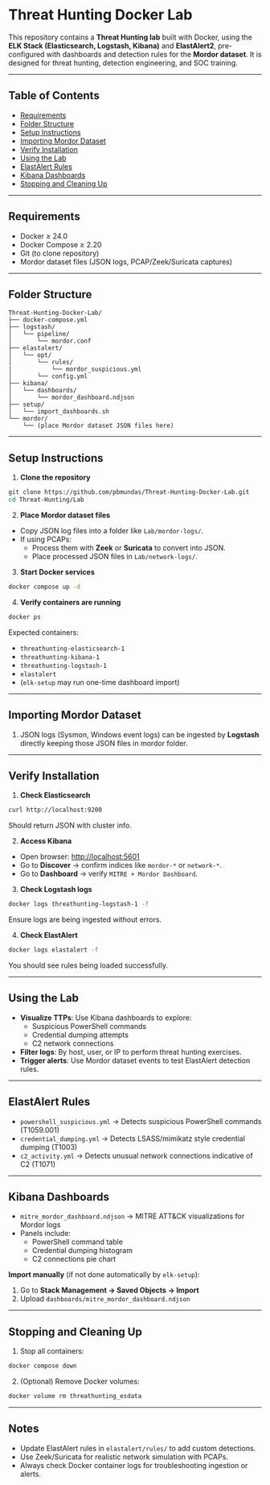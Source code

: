 # Threat Hunting Docker Lab

This repository contains a **Threat Hunting lab** built with Docker, using the **ELK Stack (Elasticsearch, Logstash, Kibana)** and **ElastAlert2**, pre-configured with dashboards and detection rules for the **Mordor dataset**. It is designed for threat hunting, detection engineering, and SOC training.

---

## Table of Contents

- [Requirements](#requirements)
- [Folder Structure](#folder-structure)
- [Setup Instructions](#setup-instructions)
- [Importing Mordor Dataset](#importing-mordor-dataset)
- [Verify Installation](#verify-installation)
- [Using the Lab](#using-the-lab)
- [ElastAlert Rules](#elastalert-rules)
- [Kibana Dashboards](#kibana-dashboards)
- [Stopping and Cleaning Up](#stopping-and-cleaning-up)

---

## Requirements

- Docker ≥ 24.0
- Docker Compose ≥ 2.20
- Git (to clone repository)
- Mordor dataset files (JSON logs, PCAP/Zeek/Suricata captures)

---

## Folder Structure

```
Threat-Hunting-Docker-Lab/
├── docker-compose.yml
├── logstash/
│   └── pipeline/
│       └── mordor.conf
├── elastalert/
│   └── opt/
│       └── rules/
|           └── mordor_suspicious.yml
│       └── config.yml
├── kibana/
│   └── dashboards/
│       └── mordor_dashboard.ndjson
├── setup/
│   └── import_dashboards.sh
└── mordor/
    └── (place Mordor dataset JSON files here)

```

---

## Setup Instructions

1. **Clone the repository**
```bash
git clone https://github.com/pbmundas/Threat-Hunting-Docker-Lab.git
cd Threat-Hunting/Lab
```

2. **Place Mordor dataset files**

* Copy JSON log files into a folder like `Lab/mordor-logs/`.
* If using PCAPs:
  * Process them with **Zeek** or **Suricata** to convert into JSON.
  * Place processed JSON files in `Lab/network-logs/`.

3. **Start Docker services**
```bash
docker compose up -d
```

4. **Verify containers are running**
```bash
docker ps
```
Expected containers:
* `threathunting-elasticsearch-1`
* `threathunting-kibana-1`
* `threathunting-logstash-1`
* `elastalert`
* (`elk-setup` may run one-time dashboard import)

---

## Importing Mordor Dataset

1. JSON logs (Sysmon, Windows event logs) can be ingested by **Logstash** directly keeping those JSON files in mordor folder.

---

## Verify Installation

1. **Check Elasticsearch**
```bash
curl http://localhost:9200
```
Should return JSON with cluster info.

2. **Access Kibana**
* Open browser: [http://localhost:5601](http://localhost:5601)
* Go to **Discover** → confirm indices like `mordor-*` or `network-*`.
* Go to **Dashboard** → verify `MITRE + Mordor Dashboard`.

3. **Check Logstash logs**
```bash
docker logs threathunting-logstash-1 -f
```
Ensure logs are being ingested without errors.

4. **Check ElastAlert**
```bash
docker logs elastalert -f
```
You should see rules being loaded successfully.

---

## Using the Lab

* **Visualize TTPs**: Use Kibana dashboards to explore:
  * Suspicious PowerShell commands
  * Credential dumping attempts
  * C2 network connections
* **Filter logs**: By host, user, or IP to perform threat hunting exercises.
* **Trigger alerts**: Use Mordor dataset events to test ElastAlert detection rules.

---

## ElastAlert Rules

* `powershell_suspicious.yml` → Detects suspicious PowerShell commands (T1059.001)
* `credential_dumping.yml` → Detects LSASS/mimikatz style credential dumping (T1003)
* `c2_activity.yml` → Detects unusual network connections indicative of C2 (T1071)

---

## Kibana Dashboards

* `mitre_mordor_dashboard.ndjson` → MITRE ATT&CK visualizations for Mordor logs
* Panels include:
  * PowerShell command table
  * Credential dumping histogram
  * C2 connections pie chart

**Import manually** (if not done automatically by `elk-setup`):
1. Go to **Stack Management → Saved Objects → Import**
2. Upload `dashboards/mitre_mordor_dashboard.ndjson`

---

## Stopping and Cleaning Up

1. Stop all containers:
```bash
docker compose down
```

2. (Optional) Remove Docker volumes:
```bash
docker volume rm threathunting_esdata
```

---

## Notes

* Update ElastAlert rules in `elastalert/rules/` to add custom detections.
* Use Zeek/Suricata for realistic network simulation with PCAPs.
* Always check Docker container logs for troubleshooting ingestion or alerts.

